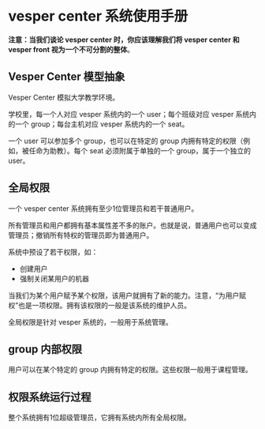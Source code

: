 # vesper center 系统使用手册

**注意：当我们谈论 vesper center 时，你应该理解我们将 vesper center 和 vesper front 视为一个不可分割的整体**。

## Vesper Center 模型抽象

Vesper Center 模拟大学教学环境。

学校里，每一个人对应 vesper 系统内的一个 user；每个班级对应 vesper 系统内的一个 group；每台主机对应 vesper 系统内的一个 seat。

一个 user 可以参加多个 group，也可以在特定的 group 内拥有特定的权限（例如，被任命为助教）。每个 seat 必须附属于单独的一个 group，属于一个独立的 user。

## 全局权限

一个 vesper center 系统拥有至少1位管理员和若干普通用户。

所有管理员和用户都拥有基本属性差不多的账户。也就是说，普通用户也可以变成管理员；撤销所有特权的管理员即为普通用户。

系统中预设了若干权限，如：

* 创建用户
* 强制关闭某用户的机器

当我们为某个用户赋予某个权限，该用户就拥有了新的能力。注意，“为用户赋权”也是一项权限。拥有该权限的一般是该系统的维护人员。

全局权限是针对 vesper 系统的，一般用于系统管理。

## group 内部权限

用户可以在某个特定的 group 内拥有特定的权限。这些权限一般用于课程管理。

## 权限系统运行过程

整个系统拥有1位超级管理员，它拥有系统内所有全局权限。
